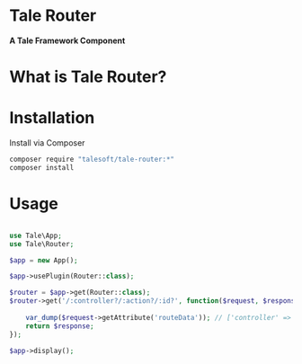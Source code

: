 
# Tale Router
**A Tale Framework Component**

# What is Tale Router?


# Installation

Install via Composer

```bash
composer require "talesoft/tale-router:*"
composer install
```

# Usage

```php

use Tale\App;
use Tale\Router;

$app = new App();

$app->usePlugin(Router::class);

$router = $app->get(Router::class);
$router->get('/:controller?/:action?/:id?', function($request, $response) {
    
    var_dump($request->getAttribute('routeData')); // ['controller' => 'user', 'action' => 'details', 'id' => '1'];
    return $response;
});

$app->display();

```
